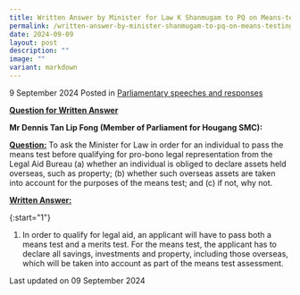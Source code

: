 ```yaml
---
title: Written Answer by Minister for Law K Shanmugam to PQ on Means-testing and Qualifying Criteria for Pro Bono Legal Representation from Legal Aid Bureau
permalink: /written-answer-by-minister-shanmugam-to-pq-on-means-testing-and-criteria-for-pro-bono-legal-rep/
date: 2024-09-09
layout: post
description: ""
image: ""
variant: markdown
---
```

9 September 2024 Posted in [Parliamentary speeches and responses](/news/parliamentary-speeches) 

<b><u>Question for Written Answer</u></b>

**Mr Dennis Tan Lip Fong (Member of Parliament for Hougang SMC):** 

<b><u>Question:</u></b>
To ask the Minister for Law in order for an individual to pass the means test before qualifying for pro-bono legal representation from the Legal Aid Bureau (a) whether an individual is obliged to declare assets held overseas, such as property; (b) whether such overseas assets are taken into account for the purposes of the means test; and (c) if not, why not.

<b><u>Written Answer:</u></b>

{:start="1"}
1.	In order to qualify for legal aid, an applicant will have to pass both a means test and a merits test. For the means test, the applicant has to declare all savings, investments and property, including those overseas, which will be taken into account as part of the means test assessment.

<p class="right-side-updated">Last updated on 09 September 2024</p>
